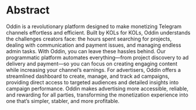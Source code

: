 # Abstract

Oddin is a revolutionary platform designed to make monetizing Telegram channels effortless and efficient. Built by KOLs for KOLs, Oddin understands the challenges creators face: the hours spent searching for projects, dealing with communication and payment issues, and managing endless admin tasks. With Oddin, you can leave these hassles behind. Our programmatic platform automates everything—from project discovery to ad delivery and payment—so you can focus on creating engaging content while increasing your channel’s earnings. For advertisers, Oddin offers a streamlined dashboard to create, manage, and track ad campaigns, providing direct access to targeted audiences and detailed insights into campaign performance. Oddin makes advertising more accessible, reliable, and rewarding for all parties, transforming the monetization experience into one that’s simpler, stabler, and more profitable.
